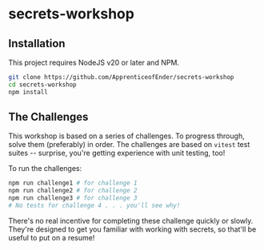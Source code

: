 # secrets-workshop

## Installation

This project requires NodeJS v20 or later and NPM.

```bash
git clone https://github.com/ApprenticeofEnder/secrets-workshop
cd secrets-workshop
npm install
```

## The Challenges

This workshop is based on a series of challenges. To progress through, solve them (preferably) in order.
The challenges are based on `vitest` test suites -- surprise, you're getting experience with unit testing, too!

To run the challenges:

```bash
npm run challenge1 # for challenge 1
npm run challenge2 # for challenge 2
npm run challenge3 # for challenge 3
# No tests for challenge 4 . . . you'll see why!
```

There's no real incentive for completing these challenge quickly or slowly.
They're designed to get you familiar with working with secrets, so that'll be useful to put on a resume!

